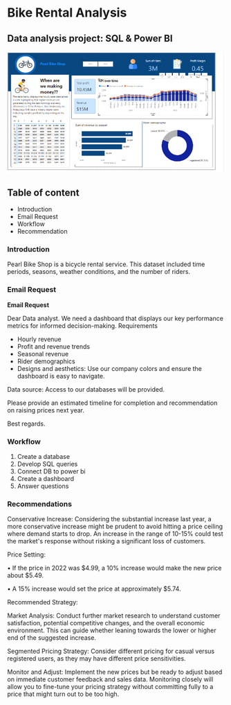 # Bike Rental Analysis

## Data analysis project: SQL & Power BI

![Power Bi dashbpard](files/pearl_bike_shop_dashboard.PNG)


## Table of content
- Introduction
- Email Request
- Workflow
- Recommendation

### Introduction
Pearl Bike Shop is a bicycle rental service. This dataset included time periods, seasons, weather conditions, and the number of riders.   

### Email Request
**Email Request**

Dear Data analyst.
We need a dashboard that displays our key performance metrics for informed decision-making.
Requirements
- Hourly revenue
- Profit and revenue trends
- Seasonal revenue
- Rider demographics
- Designs and aesthetics: Use our company colors and ensure the dashboard is easy to navigate.

Data source: Access to our databases will be provided.

Please provide an estimated timeline for completion and recommendation on raising prices next year.

Best regards.

### Workflow
1. Create a database
2. Develop SQL queries
3. Connect DB to power bi
4. Create a dashboard
5. Answer questions

### Recommendations
Conservative Increase: Considering the substantial increase last year, a more conservative increase might be prudent to avoid hitting a price ceiling where demand starts to drop. An increase in the range of 10-15% could test the market's response without risking a significant loss of customers.

Price Setting:

• If the price in 2022 was $4.99, a 10% increase would make the new price about $5.49.

• A 15% increase would set the price at approximately $5.74.

Recommended Strategy:

Market Analysis: Conduct further market research to understand customer satisfaction, potential competitive changes, and the overall economic environment. This can guide whether leaning towards the lower or higher end of the suggested increase.



Segmented Pricing Strategy: Consider different pricing for casual versus registered users, as they may have different price sensitivities. 



Monitor and Adjust: Implement the new prices but be ready to adjust based on immediate customer feedback and sales data. Monitoring closely will allow you to fine-tune your pricing strategy without committing fully to a price that might turn out to be too high.
